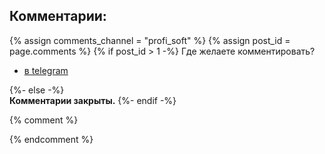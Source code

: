 <p>
<h2 id="comments">Комментарии:</h2>
{% assign comments_channel = "profi_soft" %}  
{% assign post_id = page.comments %}  
{% if post_id > 1 -%}
Где желаете комментировать?
<ul>
<li><a class="commentBtn" href="tg://resolve?domain={{ comments_channel }}&post={{ post_id }}" target="_blank">в telegram</a></li>
<script>
var text = encodeURIComponent(btoa('<div id="comments" style="max-width:700px;padding:10px;margin:auto;background: #faf8f8;"><script async src="https://telegram.org/js/telegram-widget.js?14" data-telegram-discussion="{{ comments_channel }}/{{ post_id }}" data-comments-limit="10"><\/script><\/div>'));
document.write('<li><a class="commentBtn" href="https://4QR.xyz/r/?' + text + '" target="_blank">в браузере</a></li>');
</script>
</ul>




{%- else -%}  
<strong>Комментарии закрыты.</strong>
{%- endif -%}
</p>

{% comment %}

<!--
<script async src="https://telegram.org/js/telegram-widget.js?14" data-telegram-discussion="{{ comments_channel | default: "#" }}/{{ post_id }}" data-comments-limit="5"></script>  
</ul>


{%- elsif com_id == 1 or com_id == true -%}
<script async src="https://comments.app/js/widget.js?2" data-comments-app-website="zuRUPyyL" data-limit="5"></script>  
<div id="tgLoginBtn">Попробуй <a href="tg://resolve?domain=rf_art&post=806">быструю авторизацию</a></div>  
-->

{% endcomment %}

